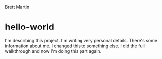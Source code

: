 Brett Martin

# hello-world
I'm describing this project.
I'm writing very personal details. There's some information about me.
I changed this to something else. I did the full walkthrough and now I'm doing this part again.
